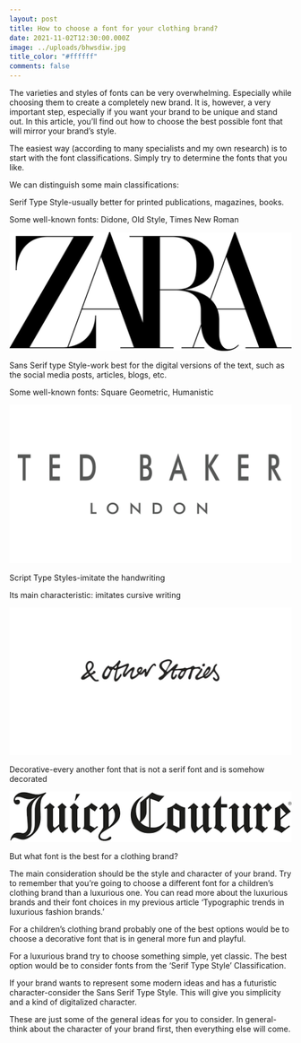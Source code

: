 ```yaml
---
layout: post
title: How to choose a font for your clothing brand?
date: 2021-11-02T12:30:00.000Z
image: ../uploads/bhwsdiw.jpg
title_color: "#ffffff"
comments: false
---
```

The varieties and styles of fonts can be very overwhelming. Especially while choosing them to create a completely new brand. It is, however, a very important step, especially if you want your brand to be unique and stand out. In this article, you’ll find out how to choose the best possible font that will mirror your brand’s style.

The easiest way (according to many specialists and my own research) is to start with the font classifications. Simply try to determine the fonts that you like.

We can distinguish some main classifications:

Serif Type Style-usually better for printed publications, magazines, books.

Some well-known fonts: Didone, Old Style, Times New Roman

![](../uploads/zara-logо.jpg)

Sans Serif type Style-work best for the digital versions of the text, such as the social media posts, articles, blogs, etc.

Some well-known fonts: Square Geometric, Humanistic

![](../uploads/ted-baker-london-logo-2.png)

Script Type Styles-imitate the handwriting

Its main characteristic: imitates cursive writing

![](../uploads/other_stories.png.jpeg)

Decorative-every another font that is not a serif font and is somehow decorated

![](../uploads/images.png)

But what font is the best for a clothing brand?

The main consideration should be the style and character of your brand. Try to remember that you’re going to choose a different font for a children’s clothing brand than a luxurious one. You can read more about the luxurious brands and their font choices in my previous article ‘Typographic trends in luxurious fashion brands.’

For a children’s clothing brand probably one of the best options would be to choose a decorative font that is in general more fun and playful.

For a luxurious brand try to choose something simple, yet classic. The best option would be to consider fonts from the ‘Serif Type Style’ Classification.

If your brand wants to represent some modern ideas and has a futuristic character-consider the Sans Serif Type Style. This will give you simplicity and a kind of digitalized character.

These are just some of the general ideas for you to consider. In general-think about the character of your brand first, then everything else will come.